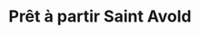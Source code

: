 ---
title: "Prêt à partir Saint Avold"
url: /saint-avold/pret-a-partir-saint-avold/
shop: agence de voyage
---